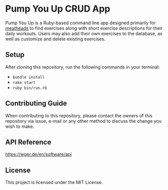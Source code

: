 # Pump You Up CRUD App

Pump You Up is a Ruby-based command line app designed primarily for [meatheads](https://www.urbandictionary.com/define.php?term=meathead) to find exercises along with short exercise descriptions for their daily workouts. Users may also add their own exercises to the database, as well as customize and delete existing exercises.

## Setup

After cloning this repository, run the following commands in your terminal:

* ```bundle install```
* ```rake start```
* ```ruby bin/run.rb```

## Contributing Guide

When contributing to this repository, please contact the owners of this repository via issue, e-mail or any other method to discuss the change you wish to make.

## API Reference

https://wger.de/en/software/api

## License

This project is licensed under the MIT License.
